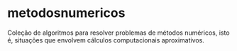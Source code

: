 # metodosnumericos
Coleção de algoritmos para resolver problemas de métodos numéricos, isto é, situações que envolvem cálculos computacionais aproximativos.
